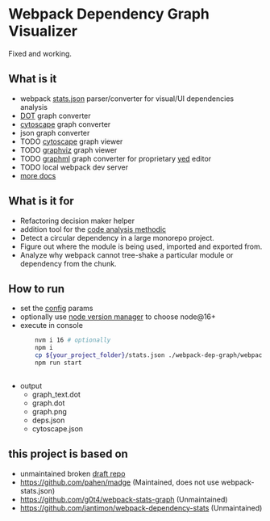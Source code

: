 # Webpack Dependency Graph Visualizer

Fixed and working.

## What is it

 * webpack [stats.json](https://webpack.js.org/api/stats) parser/converter for visual/UI dependencies analysis
 * [DOT](https://github.com/glejeune/node-graphviz) graph converter
 * [cytoscape](https://cytoscape.org/) graph converter
 * json graph converter
 * TODO [cytoscape](https://js.cytoscape.org) graph viewer
 * TODO [graphviz](http://magjac.com/graphviz-visual-editor/) graph viewer
 * TODO [graphml](http://graphml.graphdrawing.org/) graph converter for proprietary [yed](https://www.yworks.com/products/yed/download) editor
 * TODO local webpack dev server
 * [more docs](./doc/README.md)

## What is it for

 * Refactoring decision maker helper
 * addition tool for the [code analysis methodic](https://github.com/bskydive/code_quality_js)
 * Detect a circular dependency in a large monorepo project.
 * Figure out where the module is being used, imported and exported from.
 * Analyze why webpack cannot tree-shake a particular module or dependency from the chunk.

## How to run

 * set the [config](./deps.config.js) params
 * optionally use [node version manager](https://github.com/nvm-sh/nvm) to choose node@16+
 * execute in console
    ```bash
        nvm i 16 # optionally
        npm i
        cp ${your_project_folder}/stats.json ./webpack-dep-graph/webpack-stats.json
        npm run start
        
    ```
 * output
    * graph_text.dot
    * graph.dot
    * graph.png
    * deps.json
    * cytoscape.json

## this project is based on 

 * unmaintained broken [draft repo](https://github.com/heypoom/webpack-dep-graph)
 * https://github.com/pahen/madge (Maintained, does not use webpack-stats.json)
 * https://github.com/g0t4/webpack-stats-graph (Unmaintained)
 * https://github.com/jantimon/webpack-dependency-stats (Unmaintained)


